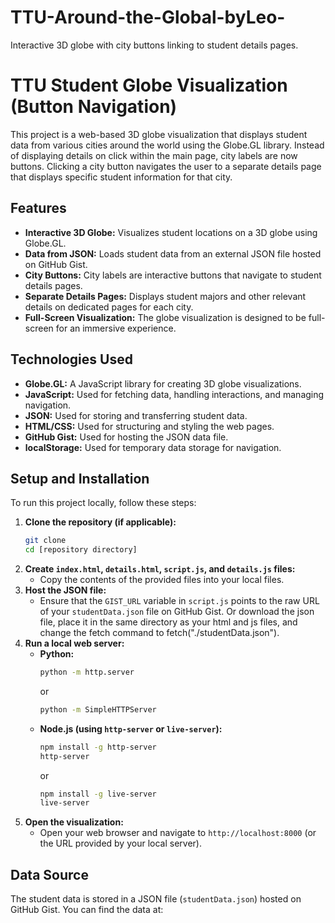# TTU-Around-the-Global-byLeo-
Interactive 3D globe with city buttons linking to student details pages.

# TTU Student Globe Visualization (Button Navigation)

This project is a web-based 3D globe visualization that displays student data from various cities around the world using the Globe.GL library. Instead of displaying details on click within the main page, city labels are now buttons. Clicking a city button navigates the user to a separate details page that displays specific student information for that city.

## Features

* **Interactive 3D Globe:** Visualizes student locations on a 3D globe using Globe.GL.
* **Data from JSON:** Loads student data from an external JSON file hosted on GitHub Gist.
* **City Buttons:** City labels are interactive buttons that navigate to student details pages.
* **Separate Details Pages:** Displays student majors and other relevant details on dedicated pages for each city.
* **Full-Screen Visualization:** The globe visualization is designed to be full-screen for an immersive experience.

## Technologies Used

* **Globe.GL:** A JavaScript library for creating 3D globe visualizations.
* **JavaScript:** Used for fetching data, handling interactions, and managing navigation.
* **JSON:** Used for storing and transferring student data.
* **HTML/CSS:** Used for structuring and styling the web pages.
* **GitHub Gist:** Used for hosting the JSON data file.
* **localStorage:** Used for temporary data storage for navigation.

## Setup and Installation

To run this project locally, follow these steps:

1.  **Clone the repository (if applicable):**
    ```bash
    git clone 
    cd [repository directory]
    ```
2.  **Create `index.html`, `details.html`, `script.js`, and `details.js` files:**
    * Copy the contents of the provided files into your local files.
3.  **Host the JSON file:**
    * Ensure that the `GIST_URL` variable in `script.js` points to the raw URL of your `studentData.json` file on GitHub Gist. Or download the json file, place it in the same directory as your html and js files, and change the fetch command to fetch("./studentData.json").
4.  **Run a local web server:**
    * **Python:**
        ```bash
        python -m http.server
        ```
        or
        ```bash
        python -m SimpleHTTPServer
        ```
    * **Node.js (using `http-server` or `live-server`):**
        ```bash
        npm install -g http-server
        http-server
        ```
        or
        ```bash
        npm install -g live-server
        live-server
        ```
5.  **Open the visualization:**
    * Open your web browser and navigate to `http://localhost:8000` (or the URL provided by your local server).

## Data Source

The student data is stored in a JSON file (`studentData.json`) hosted on GitHub Gist. You can find the data at:
